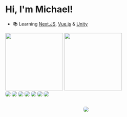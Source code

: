 # Hi, I'm Michael!

- 📚 Learning <a href='https://nextjs.org'>Next.JS</a>, <a href='https://vuejs.org'>Vue.js</a> & <a href='https://unity.com'>Unity</a>

<div>
  <a href="http://github.com/micleal" target="_blank" style='text-decoration: none;'>
    <img height='180em' src='https://github-readme-stats.vercel.app/api?username=micleal&show_icons=true&theme=github_dark&include_all_commits=true&count_private=true'>
    <img height='180em' src='https://github-readme-stats.vercel.app/api/top-langs/?username=micleal&layout=compact&langss_count=10&theme=github_dark'>
</div>
<div>
  <img style='border-radius: 5px;' src='https://img.shields.io/badge/C%23-239120?style=for-the-badge&logo=c-sharp&logoColor=white'>
  <img style='border-radius: 5px;' src='https://img.shields.io/badge/.NET-5C2D91?style=for-the-badge&logo=.net&logoColor=white'>
  <img style='border-radius: 5px;' src='https://img.shields.io/badge/HTML5-E34F26?style=for-the-badge&logo=html5&logoColor=white'>
  <img style='border-radius: 5px;' src='https://img.shields.io/badge/JavaScript-F7DF1E?style=for-the-badge&logo=javascript&logoColor=black'>
  <img style='border-radius: 5px;' src='https://img.shields.io/badge/TypeScript-007ACC?style=for-the-badge&logo=typescript&logoColor=white'>
  <img style='border-radius: 5px;' src='https://img.shields.io/badge/React-20232A?style=for-the-badge&logo=react&logoColor=61DAFB'>
  <img style='border-radius: 5px;' src='https://img.shields.io/badge/Redux-593D88?style=for-the-badge&logo=redux&logoColor=white'>
</div>

##

<div style='display: flex; align-items: center; justify-content: center;'>
  <a href="mailto:github@micleal.dev">
    <img style='border-radius: 5px;' src="https://img.shields.io/badge/Gmail-D14836?style=for-the-badge&logo=gmail&logoColor=white" target="_blank">
  </a>
</div>